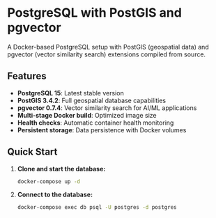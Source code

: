 # PostgreSQL with PostGIS and pgvector

A Docker-based PostgreSQL setup with PostGIS (geospatial data) and pgvector (vector similarity search) extensions compiled from source.

## Features

- **PostgreSQL 15**: Latest stable version
- **PostGIS 3.4.2**: Full geospatial database capabilities
- **pgvector 0.7.4**: Vector similarity search for AI/ML applications
- **Multi-stage Docker build**: Optimized image size
- **Health checks**: Automatic container health monitoring
- **Persistent storage**: Data persistence with Docker volumes

## Quick Start

1. **Clone and start the database:**
   ```bash
   docker-compose up -d
   ```

2. **Connect to the database:**
   ```bash
   docker-compose exec db psql -U postgres -d postgres
   ```


